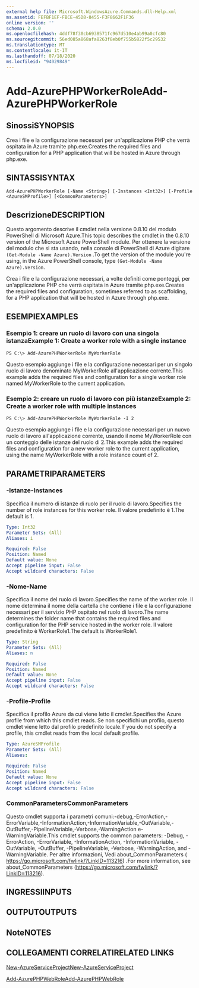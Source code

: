 ```yaml
---
external help file: Microsoft.WindowsAzure.Commands.dll-Help.xml
ms.assetid: FEFBF1EF-FBCE-45D8-8455-F3F8662F1F36
online version: ''
schema: 2.0.0
ms.openlocfilehash: 4ddf78f30cb6938571fc967d510e4ab99a0cfc80
ms.sourcegitcommit: 56ed085a868afa8263f8eb0f755b5822f5c29532
ms.translationtype: MT
ms.contentlocale: it-IT
ms.lasthandoff: 07/18/2020
ms.locfileid: "94029849"
---
```

# <span data-ttu-id="57c91-101">Add-AzurePHPWorkerRole</span><span class="sxs-lookup"><span data-stu-id="57c91-101">Add-AzurePHPWorkerRole</span></span>

## <span data-ttu-id="57c91-102">Sinossi</span><span class="sxs-lookup"><span data-stu-id="57c91-102">SYNOPSIS</span></span>
<span data-ttu-id="57c91-103">Crea i file e la configurazione necessari per un'applicazione PHP che verrà ospitata in Azure tramite php.exe.</span><span class="sxs-lookup"><span data-stu-id="57c91-103">Creates the required files and configuration for a PHP application that will be hosted in Azure through php.exe.</span></span>

## <span data-ttu-id="57c91-104">SINTASSI</span><span class="sxs-lookup"><span data-stu-id="57c91-104">SYNTAX</span></span>

```
Add-AzurePHPWorkerRole [-Name <String>] [-Instances <Int32>] [-Profile <AzureSMProfile>] [<CommonParameters>]
```

## <span data-ttu-id="57c91-105">Descrizione</span><span class="sxs-lookup"><span data-stu-id="57c91-105">DESCRIPTION</span></span>
<span data-ttu-id="57c91-106">Questo argomento descrive il cmdlet nella versione 0.8.10 del modulo PowerShell di Microsoft Azure.</span><span class="sxs-lookup"><span data-stu-id="57c91-106">This topic describes the cmdlet in the 0.8.10 version of the Microsoft Azure PowerShell module.</span></span>
<span data-ttu-id="57c91-107">Per ottenere la versione del modulo che si sta usando, nella console di PowerShell di Azure digitare `(Get-Module -Name Azure).Version` .</span><span class="sxs-lookup"><span data-stu-id="57c91-107">To get the version of the module you're using, in the Azure PowerShell console, type `(Get-Module -Name Azure).Version`.</span></span>

<span data-ttu-id="57c91-108">Crea i file e la configurazione necessari, a volte definiti come ponteggi, per un'applicazione PHP che verrà ospitata in Azure tramite php.exe.</span><span class="sxs-lookup"><span data-stu-id="57c91-108">Creates the required files and configuration, sometimes referred to as scaffolding, for a PHP application that will be hosted in Azure through php.exe.</span></span>

## <span data-ttu-id="57c91-109">ESEMPI</span><span class="sxs-lookup"><span data-stu-id="57c91-109">EXAMPLES</span></span>

### <span data-ttu-id="57c91-110">Esempio 1: creare un ruolo di lavoro con una singola istanza</span><span class="sxs-lookup"><span data-stu-id="57c91-110">Example 1: Create a worker role with a single instance</span></span>
```
PS C:\> Add-AzurePHPWorkerRole MyWorkerRole
```

<span data-ttu-id="57c91-111">Questo esempio aggiunge i file e la configurazione necessari per un singolo ruolo di lavoro denominato MyWorkerRole all'applicazione corrente.</span><span class="sxs-lookup"><span data-stu-id="57c91-111">This example adds the required files and configuration for a single worker role named MyWorkerRole to the current application.</span></span>

### <span data-ttu-id="57c91-112">Esempio 2: creare un ruolo di lavoro con più istanze</span><span class="sxs-lookup"><span data-stu-id="57c91-112">Example 2: Create a worker role with multiple instances</span></span>
```
PS C:\> Add-AzurePHPWorkerRole MyWorkerRole -I 2
```

<span data-ttu-id="57c91-113">Questo esempio aggiunge i file e la configurazione necessari per un nuovo ruolo di lavoro all'applicazione corrente, usando il nome MyWorkerRole con un conteggio delle istanze del ruolo di 2.</span><span class="sxs-lookup"><span data-stu-id="57c91-113">This example adds the required files and configuration for a new worker role to the current application, using the name MyWorkerRole with a role instance count of 2.</span></span>

## <span data-ttu-id="57c91-114">PARAMETRI</span><span class="sxs-lookup"><span data-stu-id="57c91-114">PARAMETERS</span></span>

### <span data-ttu-id="57c91-115">-Istanze</span><span class="sxs-lookup"><span data-stu-id="57c91-115">-Instances</span></span>
<span data-ttu-id="57c91-116">Specifica il numero di istanze di ruolo per il ruolo di lavoro.</span><span class="sxs-lookup"><span data-stu-id="57c91-116">Specifies the number of role instances for this worker role.</span></span>
<span data-ttu-id="57c91-117">Il valore predefinito è 1.</span><span class="sxs-lookup"><span data-stu-id="57c91-117">The default is 1.</span></span>

```yaml
Type: Int32
Parameter Sets: (All)
Aliases: i

Required: False
Position: Named
Default value: None
Accept pipeline input: False
Accept wildcard characters: False
```

### <span data-ttu-id="57c91-118">-Nome</span><span class="sxs-lookup"><span data-stu-id="57c91-118">-Name</span></span>
<span data-ttu-id="57c91-119">Specifica il nome del ruolo di lavoro.</span><span class="sxs-lookup"><span data-stu-id="57c91-119">Specifies the name of the worker role.</span></span>
<span data-ttu-id="57c91-120">Il nome determina il nome della cartella che contiene i file e la configurazione necessari per il servizio PHP ospitato nel ruolo di lavoro.</span><span class="sxs-lookup"><span data-stu-id="57c91-120">The name determines the folder name that contains the required files and configuration for the PHP service hosted in the worker role.</span></span>
<span data-ttu-id="57c91-121">Il valore predefinito è WorkerRole1.</span><span class="sxs-lookup"><span data-stu-id="57c91-121">The default is WorkerRole1.</span></span>

```yaml
Type: String
Parameter Sets: (All)
Aliases: n

Required: False
Position: Named
Default value: None
Accept pipeline input: False
Accept wildcard characters: False
```

### <span data-ttu-id="57c91-122">-Profile</span><span class="sxs-lookup"><span data-stu-id="57c91-122">-Profile</span></span>
<span data-ttu-id="57c91-123">Specifica il profilo Azure da cui viene letto il cmdlet.</span><span class="sxs-lookup"><span data-stu-id="57c91-123">Specifies the Azure profile from which this cmdlet reads.</span></span>
<span data-ttu-id="57c91-124">Se non specifichi un profilo, questo cmdlet viene letto dal profilo predefinito locale.</span><span class="sxs-lookup"><span data-stu-id="57c91-124">If you do not specify a profile, this cmdlet reads from the local default profile.</span></span>

```yaml
Type: AzureSMProfile
Parameter Sets: (All)
Aliases: 

Required: False
Position: Named
Default value: None
Accept pipeline input: False
Accept wildcard characters: False
```

### <span data-ttu-id="57c91-125">CommonParameters</span><span class="sxs-lookup"><span data-stu-id="57c91-125">CommonParameters</span></span>
<span data-ttu-id="57c91-126">Questo cmdlet supporta i parametri comuni:-debug,-ErrorAction,-ErrorVariable,-InformationAction,-InformationVariable,-OutVariable,-OutBuffer,-PipelineVariable,-Verbose,-WarningAction e-WarningVariable.</span><span class="sxs-lookup"><span data-stu-id="57c91-126">This cmdlet supports the common parameters: -Debug, -ErrorAction, -ErrorVariable, -InformationAction, -InformationVariable, -OutVariable, -OutBuffer, -PipelineVariable, -Verbose, -WarningAction, and -WarningVariable.</span></span> <span data-ttu-id="57c91-127">Per altre informazioni, Vedi about_CommonParameters ( https://go.microsoft.com/fwlink/?LinkID=113216) .</span><span class="sxs-lookup"><span data-stu-id="57c91-127">For more information, see about_CommonParameters (https://go.microsoft.com/fwlink/?LinkID=113216).</span></span>

## <span data-ttu-id="57c91-128">INGRESSI</span><span class="sxs-lookup"><span data-stu-id="57c91-128">INPUTS</span></span>

## <span data-ttu-id="57c91-129">OUTPUT</span><span class="sxs-lookup"><span data-stu-id="57c91-129">OUTPUTS</span></span>

## <span data-ttu-id="57c91-130">Note</span><span class="sxs-lookup"><span data-stu-id="57c91-130">NOTES</span></span>

## <span data-ttu-id="57c91-131">COLLEGAMENTI CORRELATI</span><span class="sxs-lookup"><span data-stu-id="57c91-131">RELATED LINKS</span></span>

[<span data-ttu-id="57c91-132">New-AzureServiceProject</span><span class="sxs-lookup"><span data-stu-id="57c91-132">New-AzureServiceProject</span></span>](./New-AzureServiceProject.md)

[<span data-ttu-id="57c91-133">Add-AzurePHPWebRole</span><span class="sxs-lookup"><span data-stu-id="57c91-133">Add-AzurePHPWebRole</span></span>](./Add-AzurePHPWebRole.md)


